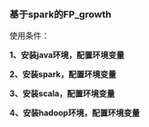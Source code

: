 ### 基于spark的FP_growth

使用条件：

__1、安装java环境，配置环境变量__

__2、安装spark，配置环境变量__

__3、安装scala，配置环境变量__

__4、安装hadoop环境，配置环境变量__




